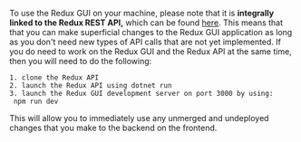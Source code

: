To use the Redux GUI on your machine, please note that it is **integrally linked to the Redux REST API,** which can be found [here](https://github.com/ReduxISU/Redux). This means that that you can make superficial changes to the Redux GUI application as long as you don't need new types of API calls that are not yet implemented. If you do need to work on the Redux GUI and the Redux API at the same time, then you will need to do the following:

````
1. clone the Redux API
2. launch the Redux API using dotnet run
3. launch the Redux GUI development server on port 3000 by using:
 npm run dev

````
This will allow you to immediately use any unmerged and undeployed changes that you make to the backend on the frontend.

